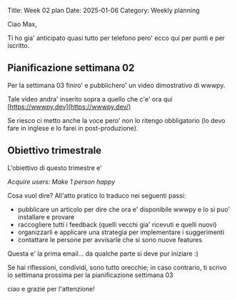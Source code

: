 Title: Week 02 plan
Date: 2025-01-06
Category: Weekly planning

Ciao Max,

Ti ho gia' anticipato quasi tutto per telefono pero' ecco qui per punti e per iscritto.

## **Pianificazione settimana 02**

Per la settimana 03 finiro' e pubblichero' un video dimostrativo di wwwpy.

Tale video andra' inserito sopra a quello che c'e' ora qui [https://wwwpy.dev](https://wwwpy.dev/)

Se riesco ci metto anche la voce pero' non lo ritengo obbligatorio (lo devo fare in inglese e lo farei in post-produzione).

## **Obiettivo trimestrale**

L'obiettivo di questo trimestre e'

*Acquire users: Make 1 person happy*

Cosa vuol dire? All'atto pratico lo traduco nei seguenti passi:

- pubblicare un articolo per dire che ora e' disponibile wwwpy e lo si puo' installare e provare
- raccogliere tutti i feedback (quelli vecchi gia' ricevuti e quelli nuovi)
- organizzarli e applicare una strategia per implementare i suggerimenti
- contattare le persone per avvisarle che si sono nuove features

Questa e' la prima email... da qualche parte si deve pur iniziare :)

Se hai riflessioni, condividi, sono tutto orecchie; in caso contrario, ti scrivo io settimana prossima per la pianificazione settimana 03

ciao e grazie per l'attenzione!